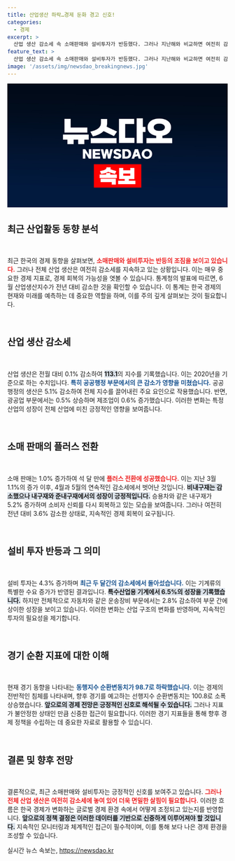 ```yaml
---
title: 산업생산 하락…경제 둔화 경고 신호!
categories:
  - 경제
excerpt: >
  산업 생산 감소세 속 소매판매와 설비투자가 반등했다. 그러나 지난해와 비교하면 여전히 감소세. 과연 이 배경에는 어떤 이유가 있을까? 클릭해 더 자세히 알아보세요!
feature_text: >
  산업 생산 감소세 속 소매판매와 설비투자가 반등했다. 그러나 지난해와 비교하면 여전히 감소세. 과연 이 배경에는 어떤 이유가 있을까? 클릭해 더 자세히 알아보세요!
image: '/assets/img/newsdao_breakingnews.jpg'
---
```


<p><img src="/assets/img/newsdao_breakingnews.jpg" alt="pcversion 속보" /></p>

<h2 data-ke-size="size26">최근 산업활동 동향 분석</h2>

<p data-ke-size="size16">&nbsp;</p>

<p>최근 한국의 경제 동향을 살펴보면, <b><span style="color: #ee2323;">소매판매와 설비투자는 반등의 조짐을 보이고 있습니다.</span></b> 그러나 전체 산업 생산은 여전히 감소세를 지속하고 있는 상황입니다. 이는 매우 중요한 경제 지표로, 경제 회복의 가능성을 엿볼 수 있습니다. 통계청의 발표에 따르면, 6월 산업생산지수가 전년 대비 감소한 것을 확인할 수 있습니다. 이 통계는 한국 경제의 현재와 미래를 예측하는 데 중요한 역할을 하며, 이를 주의 깊게 살펴보는 것이 필요합니다.</p>

<p data-ke-size="size16">&nbsp;</p>

<h2 data-ke-size="size26">산업 생산 감소세</h2>

<p data-ke-size="size16">&nbsp;</p>

<p>산업 생산은 전월 대비 0.1% 감소하여 <b><span style="background-color: #21538527;">113.1</span></b>의 지수를 기록했습니다. 이는 2020년을 기준으로 하는 수치입니다. <b><span style="color: #1a5490;">특히 공공행정 부문에서의 큰 감소가 영향을 미쳤습니다.</span></b> 공공행정의 생산은 5.1% 감소하여 전체 지수를 끌어내린 주요 요인으로 작용했습니다. 반면, 광공업 부문에서는 0.5% 상승하며 제조업이 0.6% 증가했습니다. 이러한 변화는 특정 산업의 성장이 전체 산업에 미친 긍정적인 영향을 보여줍니다. </p>

<p data-ke-size="size16">&nbsp;</p>

<h2 data-ke-size="size26">소매 판매의 플러스 전환</h2>

<p data-ke-size="size16">&nbsp;</p>

<p>소매 판매는 1.0% 증가하여 석 달 만에 <b><span style="color: #ee2323;">플러스 전환에 성공했습니다.</span></b> 이는 지난 3월 1.1%의 증가 이후, 4월과 5월의 연속적인 감소세에서 벗어난 것입니다. <b><span style="background-color: #21538527;">비내구재는 감소했으나 내구재와 준내구재에서의 성장이 긍정적입니다.</span></b> 승용차와 같은 내구재가 5.2% 증가하며 소비자 신뢰를 다시 회복하고 있는 모습을 보여줍니다. 그러나 여전히 전년 대비 3.6% 감소한 상태로, 지속적인 경제 회복이 요구됩니다.</p>

<p data-ke-size="size16">&nbsp;</p>

<h2 data-ke-size="size26">설비 투자 반등과 그 의미</h2>

<p data-ke-size="size16">&nbsp;</p>

<p>설비 투자는 4.3% 증가하며 <b><span style="color: #1a5490;">최근 두 달간의 감소세에서 돌아섰습니다.</span></b> 이는 기계류의 특별한 수요 증가가 반영된 결과입니다. <b><span style="background-color: #21538527;">특수산업용 기계에서 6.5%의 성장을 기록했습니다.</span></b> 하지만 전체적으로 자동차와 같은 운송장비 부문에서는 2.8% 감소하여 부문 간에 상이한 성장을 보이고 있습니다. 이러한 변화는 산업 구조의 변화를 반영하며, 지속적인 투자의 필요성을 제기합니다.</p>

<p data-ke-size="size16">&nbsp;</p>

<h2 data-ke-size="size26">경기 순환 지표에 대한 이해</h2>

<p data-ke-size="size16">&nbsp;</p>

<p>현재 경기 동향을 나타내는 <b><span style="color: #1a5490;">동행지수 순환변동치가 98.7로 하락했습니다.</span></b> 이는 경제의 전반적인 침체를 나타내며, 향후 경기를 예고하는 선행지수 순환변동치는 100.8로 소폭 상승했습니다. <b><span style="background-color: #21538527;">앞으로의 경제 전망은 긍정적인 신호로 해석될 수 있습니다.</span></b> 그러나 지표가 불안정한 상태인 만큼 신중한 접근이 필요합니다. 이러한 경기 지표들을 통해 향후 경제 정책을 수립하는 데 중요한 자료로 활용할 수 있습니다.</p>

<p data-ke-size="size16">&nbsp;</p>

<h2 data-ke-size="size26">결론 및 향후 전망</h2>

<p data-ke-size="size16">&nbsp;</p>

<p>결론적으로, 최근 소매판매와 설비투자는 긍정적인 신호를 보여주고 있습니다. <b><span style="color: #ee2323;">그러나 전체 산업 생산은 여전히 감소세에 놓여 있어 더욱 면밀한 살핌이 필요합니다.</span></b> 이러한 흐름은 한국 경제가 변화하는 글로벌 경제 환경 속에서 어떻게 조정되고 있는지를 반영합니다. <b><span style="background-color: #21538527;">앞으로의 정책 결정은 이러한 데이터를 기반으로 신중하게 이루어져야 할 것입니다.</span></b> 지속적인 모니터링과 체계적인 접근이 필수적이며, 이를 통해 보다 나은 경제 환경을 조성할 수 있습니다.</p>
실시간 뉴스 속보는, <a href="https://newsdao.kr" rel="dofollow">https://newsdao.kr</a>


